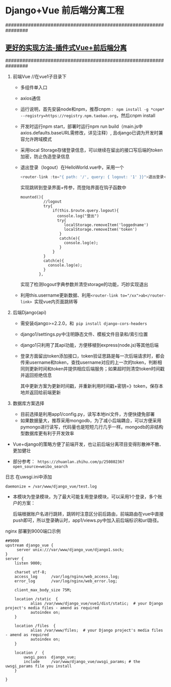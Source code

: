 # Django+Vue 前后端分离工程

################################################################
## [更好的实现方法-插件式Vue+前后端分离](https://github.com/ywz978020607/History/tree/master/web%E7%9B%B8%E5%85%B3%20(python%E5%85%A8%E6%A0%88%E7%B3%BB%E5%88%97)/web%E5%A4%87%E4%BB%BD/django%E5%A4%87%E4%BB%BD/django-vue-plugin-bootstrap-jqhttp_axios)
################################################################
1. 前端Vue //在vue1子目录下

   - 多组件单入口

   - axios通信

   - 运行说明，首先安装node和npm，推荐cnpm :  ` npm install -g *cnpm* --registry=https://registry.npm.taobao.org`，然后cnpm install

   - 开发时运行npm start，部署时运行npm run build（main.js中axios.defaults.baseURL需修改，详见注释）, 且django已调为开发时兼容允许跨域模式

   - 采用local Storage存储登录信息，可以继续在留出的接口写后端的token加密，防止伪造登录信息

   - 退出登录（logout）在HelloWorld.vue中，采用一个

     ```javascript
     <router-link :to="{ path: '/', query: { logout: '1' }}">退出登录</router-link>
     ```

     实现跳转到登录界面+传参，而登陆界面在钩子函数中

     ```
     mounted(){
               //logout
               try{
                   if(this.$route.query.logout){
                     console.log("登出")
                     try{
                        localStorage.removeItem('loggedname')
                        localStorage.removeItem('token')
                      }
                      catch(e){
                        console.log(e);
                      }
                   }
               }
               catch(e){
                 console.log(e);
               }
             },
     ```

     实现了检测logout字典参数并清空storage的功能，巧妙实现退出

   - 利用this.username更新数据、利用`<router-link to="/xx">ab</router-link> `实现vue内页面跳转等

2. 后端Django(api) 

   - 需安装django>=2.2.0，和` pip install django-cors-headers`

   - django1/settings.py中注明静态文件、模板文件目录和/索引位置

   - django1只利用了其api功能，方便移植到express(node.js)等其他后端

   - 登录方面留出token添加接口，token验证思路是每一次后端请求时，都会传来username和token，查找username对应的上一次的token，判断相同则更新时间和token并提供相应后端服务；如果超时则清空token时间戳并返回拒绝信息

     其中更新方案为更新时间戳，并重新利用时间戳+密钥=》token，保存本地并返回给前端更新

3. 数据库方案选择

   - 目前选择是利用app1/config.py，读写本地ini文件，方便快捷免部署
   - 如果数据量大，推荐采用mongodb，为了减小后端耦合，可以方便采用pymongo进行读写，代码量也是短短几行几乎一样。mongodb的非结构型数据库更有利于开发效率



- Vue+django的策略方便了前端开发，也让前后端分离项目变得形散神不散、更加健壮

- 部分参考：` https://zhuanlan.zhihu.com/p/25080236?open_source=weibo_search`



日志 在uwsgi.ini中添加

`daemonize = /var/www/django_vue/test.log`



- 本模块为登录模块，为了最大可能复用登录模块，可以采用1个登录，多个账户的方案：

  后端根据账户名进行跳转，跳转时注意区分前后路由，前端路由在vue中直接push即可，所以登录确认时，app1/views.py中加入前后端标识和url路径。

  





nginx 部署到9000端口示例

```
##9000
upstream django_vue {
     server unix:///var/www/django_vue/django1.sock;
}
server {
	listen 9000;

    charset utf-8;
    access_log      /var/log/nginx/web_access.log;
    error_log       /var/log/nginx/web_error.log;
    
    client_max_body_size 75M;
    
    location /static  {
           alias /var/www/django_vue/vue1/dist/static;  # your Django project's media files - amend as required
           autoindex on;
    }
    
    location /files  {
           alias /var/www/files;  # your Django project's media files - amend as required
           autoindex on;
    }
    
    location /  {
        uwsgi_pass  django_vue;
        include     /var/www/django_vue/uwsgi_params; # the uwsgi_params file you install
    }

}
```



